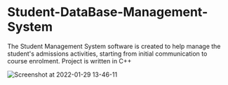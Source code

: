 # Student-DataBase-Management-System
The Student Management System software is created to help manage the student's admissions activities, starting from initial communication to course enrolment.
Project is written in C++ 

![Screenshot at 2022-01-29 13-46-11](https://user-images.githubusercontent.com/72663996/151653610-b97c4820-fced-4f7e-8700-3ca4311fb436.png)

